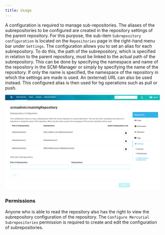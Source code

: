 ```yaml
---
title: Usage
---
```


A configuration is required to manage sub-repositories. 
The aliases of the subrepositories to be configured are created in the repository settings of the parent repository. 
For this purpose, the sub-item `Subrepository configuration` is located on the `Repositories` page in the right-hand menu bar under `Settings`.
The configuration allows you to set an alias for each subrepository.
To do this, the path of the subrepository, which is specified in relation to the parent repository, must be linked to the actual path of the subrepository.
This can be done by specifying the namespace and name of the repository in the SCM-Manager or simply by specifying the name of the repository.
If only the name is specified, the namespace of the repository in which the settings are made is used.
An (external) URL can also be used instead.
This configured alias is then used for hg operations such as pull or push.


![Subrepository Configuration](assets/subrepositoryConfiguration.png)

### Permissions
Anyone who is able to read the repository also has the right to view the subrepository configuration of the repository. 
The `Configure Mercurial Subrepositories` permission is required to create and edit the configuration of subrepositories.
